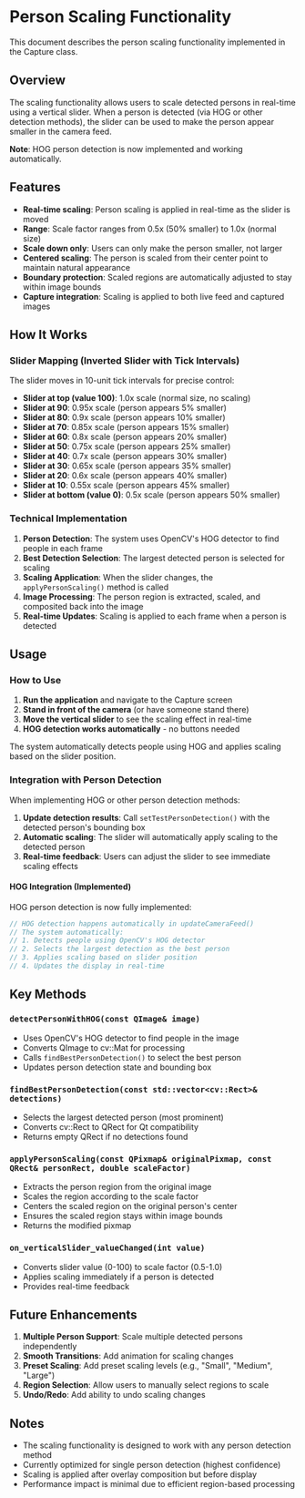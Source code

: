 # Person Scaling Functionality

This document describes the person scaling functionality implemented in the Capture class.

## Overview

The scaling functionality allows users to scale detected persons in real-time using a vertical slider. When a person is detected (via HOG or other detection methods), the slider can be used to make the person appear smaller in the camera feed.

**Note**: HOG person detection is now implemented and working automatically.

## Features

- **Real-time scaling**: Person scaling is applied in real-time as the slider is moved
- **Range**: Scale factor ranges from 0.5x (50% smaller) to 1.0x (normal size)
- **Scale down only**: Users can only make the person smaller, not larger
- **Centered scaling**: The person is scaled from their center point to maintain natural appearance
- **Boundary protection**: Scaled regions are automatically adjusted to stay within image bounds
- **Capture integration**: Scaling is applied to both live feed and captured images

## How It Works

### Slider Mapping (Inverted Slider with Tick Intervals)
The slider moves in 10-unit tick intervals for precise control:

- **Slider at top (value 100)**: 1.0x scale (normal size, no scaling)
- **Slider at 90**: 0.95x scale (person appears 5% smaller)
- **Slider at 80**: 0.9x scale (person appears 10% smaller)
- **Slider at 70**: 0.85x scale (person appears 15% smaller)
- **Slider at 60**: 0.8x scale (person appears 20% smaller)
- **Slider at 50**: 0.75x scale (person appears 25% smaller)
- **Slider at 40**: 0.7x scale (person appears 30% smaller)
- **Slider at 30**: 0.65x scale (person appears 35% smaller)
- **Slider at 20**: 0.6x scale (person appears 40% smaller)
- **Slider at 10**: 0.55x scale (person appears 45% smaller)
- **Slider at bottom (value 0)**: 0.5x scale (person appears 50% smaller)

### Technical Implementation

1. **Person Detection**: The system uses OpenCV's HOG detector to find people in each frame
2. **Best Detection Selection**: The largest detected person is selected for scaling
3. **Scaling Application**: When the slider changes, the `applyPersonScaling()` method is called
4. **Image Processing**: The person region is extracted, scaled, and composited back into the image
5. **Real-time Updates**: Scaling is applied to each frame when a person is detected

## Usage

### How to Use

1. **Run the application** and navigate to the Capture screen
2. **Stand in front of the camera** (or have someone stand there)
3. **Move the vertical slider** to see the scaling effect in real-time
4. **HOG detection works automatically** - no buttons needed

The system automatically detects people using HOG and applies scaling based on the slider position.

### Integration with Person Detection
When implementing HOG or other person detection methods:

1. **Update detection results**: Call `setTestPersonDetection()` with the detected person's bounding box
2. **Automatic scaling**: The slider will automatically apply scaling to the detected person
3. **Real-time feedback**: Users can adjust the slider to see immediate scaling effects

#### HOG Integration (Implemented)
HOG person detection is now fully implemented:

```cpp
// HOG detection happens automatically in updateCameraFeed()
// The system automatically:
// 1. Detects people using OpenCV's HOG detector
// 2. Selects the largest detection as the best person
// 3. Applies scaling based on slider position
// 4. Updates the display in real-time
```

## Key Methods

### `detectPersonWithHOG(const QImage& image)`
- Uses OpenCV's HOG detector to find people in the image
- Converts QImage to cv::Mat for processing
- Calls `findBestPersonDetection()` to select the best person
- Updates person detection state and bounding box

### `findBestPersonDetection(const std::vector<cv::Rect>& detections)`
- Selects the largest detected person (most prominent)
- Converts cv::Rect to QRect for Qt compatibility
- Returns empty QRect if no detections found

### `applyPersonScaling(const QPixmap& originalPixmap, const QRect& personRect, double scaleFactor)`
- Extracts the person region from the original image
- Scales the region according to the scale factor
- Centers the scaled region on the original person's center
- Ensures the scaled region stays within image bounds
- Returns the modified pixmap

### `on_verticalSlider_valueChanged(int value)`
- Converts slider value (0-100) to scale factor (0.5-1.0)
- Applies scaling immediately if a person is detected
- Provides real-time feedback

## Future Enhancements

1. **Multiple Person Support**: Scale multiple detected persons independently
2. **Smooth Transitions**: Add animation for scaling changes
3. **Preset Scaling**: Add preset scaling levels (e.g., "Small", "Medium", "Large")
4. **Region Selection**: Allow users to manually select regions to scale
5. **Undo/Redo**: Add ability to undo scaling changes

## Notes

- The scaling functionality is designed to work with any person detection method
- Currently optimized for single person detection (highest confidence)
- Scaling is applied after overlay composition but before display
- Performance impact is minimal due to efficient region-based processing 